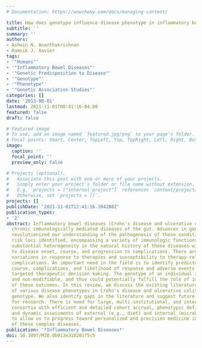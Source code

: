 ```yaml
---
# Documentation: https://wowchemy.com/docs/managing-content/

title: How does genotype influence disease phenotype in inflammatory bowel disease?
subtitle: ''
summary: ''
authors:
- Ashwin N. Ananthakrishnan
- Ramnik J. Xavier
tags:
- '"Humans"'
- '"Inflammatory Bowel Diseases"'
- '"Genetic Predisposition to Disease"'
- '"Genotype"'
- '"Phenotype"'
- '"Genetic Association Studies"'
categories: []
date: '2013-08-01'
lastmod: 2021-11-01T08:41:16-04:00
featured: false
draft: false

# Featured image
# To use, add an image named `featured.jpg/png` to your page's folder.
# Focal points: Smart, Center, TopLeft, Top, TopRight, Left, Right, BottomLeft, Bottom, BottomRight.
image:
  caption: ''
  focal_point: ''
  preview_only: false

# Projects (optional).
#   Associate this post with one or more of your projects.
#   Simply enter your project's folder or file name without extension.
#   E.g. `projects = ["internal-project"]` references `content/project/deep-learning/index.md`.
#   Otherwise, set `projects = []`.
projects: []
publishDate: '2021-11-01T12:41:16.394280Z'
publication_types:
- '2'
abstract: Inflammatory bowel diseases (Crohn's disease and ulcerative colitis) are
  chronic immunologically mediated diseases of the gut. Advances in genetics have
  revolutionized our understanding of the pathogenesis of these conditions with 163
  risk loci identified, encompassing a variety of immunologic functions. There is
  substantial heterogeneity in the natural history of these diseases with respect
  to disease onset, course, and progression to complications. There are also significant
  variations in response to therapies and susceptibility to therapy-related and disease-related
  complications. An important need in the field is to identify predictors of disease
  course, complications, and likelihood of response and adverse events to allow for
  targeted therapeutic decision making. The genotype of an individual in constant
  and non-modifiable, and thus could potentially fulfill the role of important predictors
  of these outcomes. In this review, we discuss the existing literature on the prediction
  of various disease phenotypes in Crohn's disease and ulcerative colitis using underlying
  genotype. We also identify gaps in the literature and suggest future directions
  for research. There is need for large, multi-institutional, and international collaborative
  consortia with efficient and detailed cohort accrual, phenotypic definition, genotyping,
  and dynamic assessments of external (e.g., diet) and internal (microbiome) environment
  to allow us to progress toward personalized and precision medicine in the management
  of these complex diseases.
publication: '*Inflammatory Bowel Diseases*'
doi: 10.1097/MIB.0b013e318281f5c5
---
```

